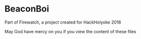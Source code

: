# BeaconBoi
Part of Firewatch, a project created for HackHolyoke 2018

May God have mercy on you if you view the content of these files
